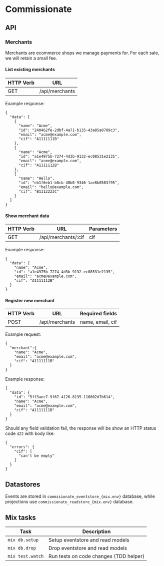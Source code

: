 # Commissionate

## API

### Merchants

Merchants are ecommerce shops we manage payments for. For each sale, we will retain a small fee.

#### List existing merchants

| HTTP Verb | URL            |
|-----------|----------------|
| GET       | /api/merchants |

Example response:
```
{
  "data": [
    {
      "name": "Acme",
      "id": "240462fe-2dbf-4a71-b135-43a85a0709c3",
      "email": "acme@example.com",
      "cif": "A1111111B"
    },
    {
      "name": "Acme",
      "id": "a1e4975b-7274-4d3b-9132-ec08531e2135",
      "email": "acme@example.com",
      "cif": "A1111112B"
    },
    {
      "name": "Hello",
      "id": "eb1f6eb1-b8cb-40b0-9346-1ae8b0583f95",
      "email": "hello@example.com",
      "cif": "B1112223C"
    }
  ]
}
```

#### Show merchant data

| HTTP Verb | URL                 | Parameters |
|-----------|---------------------|------------|
| GET       | /api/merchants/:cif | cif        |

Example response:
```
{
  "data": {
    "name": "Acme",
    "id": "a1e4975b-7274-4d3b-9132-ec08531e2135",
    "email": "acme@example.com",
    "cif": "A1111112B"
  }
}
```

#### Register new merchant

| HTTP Verb | URL            | Required fields  |
|-----------|----------------|------------------|
| POST      | /api/merchants | name, email, cif |

Example request:

```
{
  "merchant":{
    "name": "Acme",
    "email": "acme@example.com",
    "cif": "A1111111B"
  }
}
```

Example response:
```
{
  "data": {
    "id": "5ff3aec7-9f67-4126-8135-110802d7b614",
    "name": "Acme",
    "email": "acme@example.com",
    "cif": "A1111111B"
  }
}
```

Should any field validation fail, the response will be show an HTTP status code `422` with body like:
```
{
  "errors": {
    "cif": [
      "can't be empty"
    ]
  }
}
```


## Datastores

Events are stored in `commisionate_eventstore_{mix.env}` database, while projections use `commissionate_readstore_{mix.env}` database.

## Mix tasks

| Task             | Description                             |
|------------------|-----------------------------------------|
| `mix db.setup`   | Setup eventstore and read models        |
| `mix db.drop`    | Drop eventstore and read models         |
| `mix test.watch` | Run tests on code changes (TDD helper)  |
